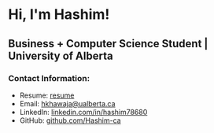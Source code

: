 # Hi, I'm Hashim!

## Business + Computer Science Student | University of Alberta

### Contact Information:
- Resume: [resume](https://drive.google.com/file/d/1kvhtXGSZoKfXc11PqBBKGlq4TPOhIprW/view?usp=sharing)
- Email: [hkhawaja@ualberta.ca](mailto:hkhawaja@ualberta.ca)
- LinkedIn: [linkedin.com/in/hashim78680](https://linkedin.com/in/hashim78680)
- GitHub: [github.com/Hashim-ca](https://github.com/Hashim-ca)
